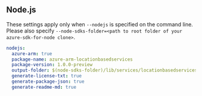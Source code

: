 ## Node.js

These settings apply only when `--nodejs` is specified on the command line.
Please also specify `--node-sdks-folder=<path to root folder of your azure-sdk-for-node clone>`.

``` yaml $(nodejs)
nodejs:
  azure-arm: true
  package-name: azure-arm-locationbasedservices
  package-version: 1.0.0-preview
  output-folder: $(node-sdks-folder)/lib/services/locationbasedservicesManagement
  generate-license-txt: true
  generate-package-json: true
  generate-readme-md: true
```

